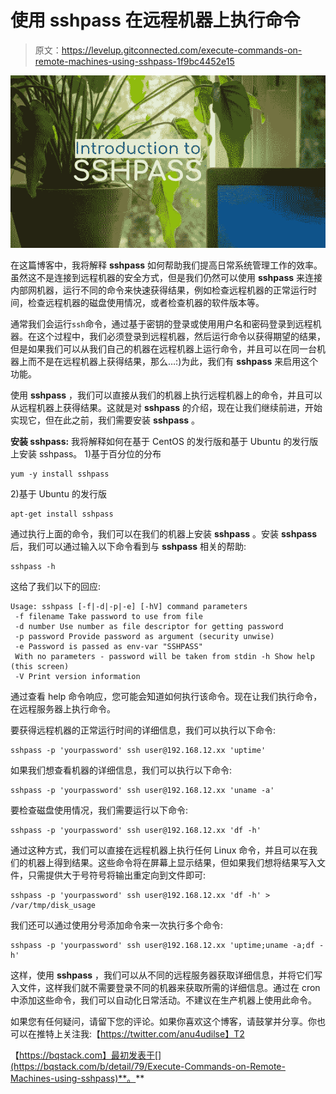 # 使用 sshpass 在远程机器上执行命令

> 原文：<https://levelup.gitconnected.com/execute-commands-on-remote-machines-using-sshpass-1f9bc4452e15>

![](img/3708d987901ffdfe70e6ef7414283290.png)

在这篇博客中，我将解释 **sshpass** 如何帮助我们提高日常系统管理工作的效率。虽然这不是连接到远程机器的安全方式，但是我们仍然可以使用 **sshpass** 来连接内部网机器，运行不同的命令来快速获得结果，例如检查远程机器的正常运行时间，检查远程机器的磁盘使用情况，或者检查机器的软件版本等。

通常我们会运行`ssh`命令，通过基于密钥的登录或使用用户名和密码登录到远程机器。在这个过程中，我们必须登录到远程机器，然后运行命令以获得期望的结果，但是如果我们可以从我们自己的机器在远程机器上运行命令，并且可以在同一台机器上而不是在远程机器上获得结果，那么…:)为此，我们有 **sshpass** 来启用这个功能。

使用 **sshpass** ，我们可以直接从我们的机器上执行远程机器上的命令，并且可以从远程机器上获得结果。这就是对 **sshpass** 的介绍，现在让我们继续前进，开始实现它，但在此之前，我们需要安装 **sshpass** 。

**安装 sshpass:**
我将解释如何在基于 CentOS 的发行版和基于 Ubuntu 的发行版上安装 sshpass。
1)基于百分位的分布

```
yum -y install sshpass
```

2)基于 Ubuntu 的发行版

```
apt-get install sshpass
```

通过执行上面的命令，我们可以在我们的机器上安装 **sshpass** 。安装 **sshpass** 后，我们可以通过输入以下命令看到与 **sshpass** 相关的帮助:

```
sshpass -h
```

这给了我们以下的回应:

```
Usage: sshpass [-f|-d|-p|-e] [-hV] command parameters
 -f filename Take password to use from file
 -d number Use number as file descriptor for getting password
 -p password Provide password as argument (security unwise)
 -e Password is passed as env-var "SSHPASS"
 With no parameters - password will be taken from stdin -h Show help (this screen)
 -V Print version information
```

通过查看 help 命令响应，您可能会知道如何执行该命令。现在让我们执行命令，在远程服务器上执行命令。

要获得远程机器的正常运行时间的详细信息，我们可以执行以下命令:

```
sshpass -p 'yourpassword' ssh user@192.168.12.xx 'uptime'
```

如果我们想查看机器的详细信息，我们可以执行以下命令:

```
sshpass -p 'yourpassword' ssh user@192.168.12.xx 'uname -a'
```

要检查磁盘使用情况，我们需要运行以下命令:

```
sshpass -p 'yourpassword' ssh user@192.168.12.xx 'df -h'
```

通过这种方式，我们可以直接在远程机器上执行任何 Linux 命令，并且可以在我们的机器上得到结果。这些命令将在屏幕上显示结果，但如果我们想将结果写入文件，只需提供大于号符号将输出重定向到文件即可:

```
sshpass -p 'yourpassword' ssh user@192.168.12.xx 'df -h' > /var/tmp/disk_usage
```

我们还可以通过使用分号添加命令来一次执行多个命令:

```
sshpass -p 'yourpassword' ssh user@192.168.12.xx 'uptime;uname -a;df -h'
```

这样，使用 **sshpass** ，我们可以从不同的远程服务器获取详细信息，并将它们写入文件，这样我们就不需要登录不同的机器来获取所需的详细信息。通过在 cron 中添加这些命令，我们可以自动化日常活动。不建议在生产机器上使用此命令。

如果您有任何疑问，请留下您的评论。如果你喜欢这个博客，请鼓掌并分享。你也可以在推特上关注我:【https://twitter.com/anu4udilse】T2

【https://bqstack.com】最初发表于[](https://bqstack.com/b/detail/79/Execute-Commands-on-Remote-Machines-using-sshpass)**。**